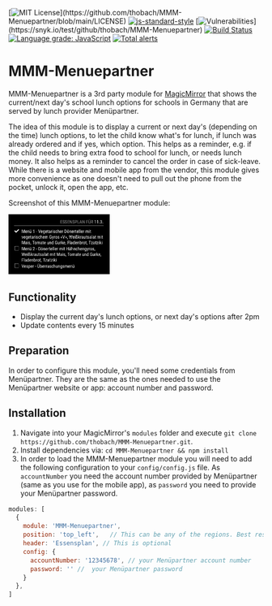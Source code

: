 
[![MIT License](https://img.shields.io/apm/l/atomic-design-ui.svg?)](https://github.com/thobach/MMM-Menuepartner/blob/main/LICENSE)
[![js-standard-style](https://img.shields.io/badge/code%20style-standard-brightgreen.svg)](http://standardjs.com)
[![Vulnerabilities](https://snyk.io/test/github/thobach/MMM-Menuepartner/badge.svg?)](https://snyk.io/test/github/thobach/MMM-Menuepartner)
[![Build Status](https://app.travis-ci.com/thobach/MMM-Menuepartner.svg?branch=main)](https://app.travis-ci.com/thobach/MMM-Menuepartner)
[![Language grade: JavaScript](https://img.shields.io/lgtm/grade/javascript/g/thobach/MMM-Menuepartner.svg?logo=lgtm&logoWidth=18)](https://lgtm.com/projects/g/thobach/MMM-Menuepartner/context:javascript)
[![Total alerts](https://img.shields.io/lgtm/alerts/g/thobach/MMM-Menuepartner.svg?logo=lgtm&logoWidth=18)](https://lgtm.com/projects/g/thobach/MMM-Menuepartner/alerts/)

# MMM-Menuepartner
MMM-Menuepartner is a 3rd party module for [MagicMirror](https://github.com/MichMich/MagicMirror) that shows the current/next day's school lunch options for schools in Germany that are served by lunch provider Menüpartner.

The idea of this module is to display a current or next day's (depending on the time) lunch options, to let the child know what's for lunch, if lunch was already ordered and if yes, which option. This helps as a reminder, e.g. if the child needs to bring extra food to school for lunch, or needs lunch money. It also helps as a reminder to cancel the order in case of sick-leave. While there is a website and mobile app from the vendor, this module gives more convenience as one doesn't need to pull out the phone from the pocket, unlock it, open the app, etc.

Screenshot of this MMM-Menuepartner module:

<img src="/screenshots/menuepartner%20magic%20mirror%20module.png?raw=true" width="200" alt="Screenshot of the MMM-Menuepartner module" />


## Functionality
* Display the current day's lunch options, or next day's options after 2pm
* Update contents every 15 minutes

## Preparation
In order to configure this module, you'll need some credentials from Menüpartner. They are the same as the ones needed to use the Menüpartner website or app: account number and password.

## Installation
1. Navigate into your MagicMirror's `modules` folder and execute `git clone https://github.com/thobach/MMM-Menuepartner.git`.
2. Install dependencies via: `cd MMM-Menuepartner && npm install`
3. In order to load the MMM-Menuepartner module you will need to add the following configuration to your `config/config.js` file. As `accountNumber` you need the account number provided by Menüpartner (same as you use for the mobile app), as `password` you need to provide your Menüpartner password.
```javascript
modules: [
  {
    module: 'MMM-Menuepartner',
    position: 'top_left',	// This can be any of the regions. Best results in left or right regions.
    header: 'Essensplan', // This is optional
    config: {
      accountNumber: '12345678', // your Menüpartner account number
      password: '' //  your Menüpartner password
    }
  },
]
```
